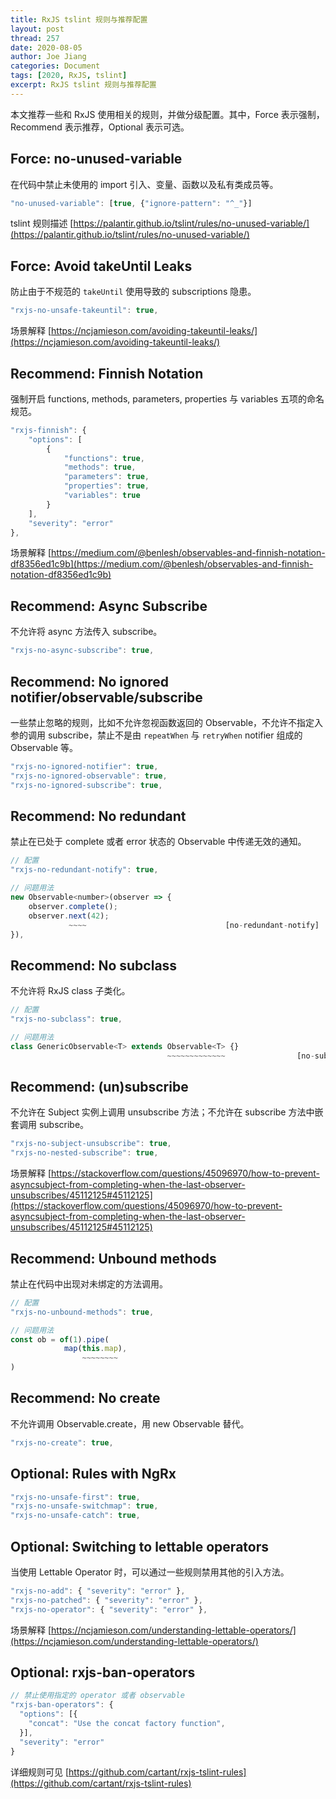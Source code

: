 ```yaml
---
title: RxJS tslint 规则与推荐配置
layout: post
thread: 257
date: 2020-08-05
author: Joe Jiang
categories: Document
tags: [2020, RxJS, tslint]
excerpt: RxJS tslint 规则与推荐配置
---
```


本文推荐一些和 RxJS 使用相关的规则，并做分级配置。其中，Force 表示强制，Recommend 表示推荐，Optional 表示可选。

## Force: no-unused-variable

在代码中禁止未使用的 import 引入、变量、函数以及私有类成员等。

```jsx
"no-unused-variable": [true, {"ignore-pattern": "^_"}]
```

tslint 规则描述 [https://palantir.github.io/tslint/rules/no-unused-variable/](https://palantir.github.io/tslint/rules/no-unused-variable/)

## Force: Avoid takeUntil Leaks

防止由于不规范的 `takeUntil` 使用导致的 subscriptions 隐患。

```jsx
"rxjs-no-unsafe-takeuntil": true,
```

场景解释 [https://ncjamieson.com/avoiding-takeuntil-leaks/](https://ncjamieson.com/avoiding-takeuntil-leaks/)

## Recommend: Finnish Notation

强制开启 functions, methods, parameters, properties 与 variables 五项的命名规范。

```jsx
"rxjs-finnish": {
    "options": [
        {
            "functions": true,
            "methods": true,
            "parameters": true,
            "properties": true,
            "variables": true
        }
    ],
    "severity": "error"
},
```

场景解释 [https://medium.com/@benlesh/observables-and-finnish-notation-df8356ed1c9b](https://medium.com/@benlesh/observables-and-finnish-notation-df8356ed1c9b)

## Recommend: Async Subscribe

不允许将 async 方法传入 subscribe。

```jsx
"rxjs-no-async-subscribe": true,
```

## Recommend: No ignored notifier/observable/subscribe

一些禁止忽略的规则，比如不允许忽视函数返回的 Observable，不允许不指定入参的调用 subscribe，禁止不是由 `repeatWhen` 与 `retryWhen` notifier 组成的 Observable 等。

```jsx
"rxjs-no-ignored-notifier": true,
"rxjs-no-ignored-observable": true,
"rxjs-no-ignored-subscribe": true,
```

## Recommend: No redundant

禁止在已处于 complete 或者 error 状态的 Observable 中传递无效的通知。

```jsx
// 配置
"rxjs-no-redundant-notify": true,

// 问题用法
new Observable<number>(observer => {
    observer.complete();
    observer.next(42);
             ~~~~                               [no-redundant-notify]
}),
```

## Recommend: No subclass

不允许将 RxJS class 子类化。

```jsx
// 配置
"rxjs-no-subclass": true,

// 问题用法
class GenericObservable<T> extends Observable<T> {}
                                   ~~~~~~~~~~~~~                [no-subclass]
```

## Recommend: (un)subscribe

不允许在 Subject 实例上调用 unsubscribe 方法；不允许在 subscribe 方法中嵌套调用 subscribe。

```jsx
"rxjs-no-subject-unsubscribe": true,
"rxjs-no-nested-subscribe": true,
```

场景解释 [https://stackoverflow.com/questions/45096970/how-to-prevent-asyncsubject-from-completing-when-the-last-observer-unsubscribes/45112125#45112125](https://stackoverflow.com/questions/45096970/how-to-prevent-asyncsubject-from-completing-when-the-last-observer-unsubscribes/45112125#45112125)

## Recommend: Unbound methods

禁止在代码中出现对未绑定的方法调用。

```jsx
// 配置
"rxjs-no-unbound-methods": true,

// 问题用法
const ob = of(1).pipe(
            map(this.map),
                ~~~~~~~~                                                    [no-unbound-methods]
)
```

## Recommend: No create

不允许调用 Observable.create，用 new Observable 替代。

```jsx
"rxjs-no-create": true,
```

## Optional: Rules with NgRx

```jsx
"rxjs-no-unsafe-first": true,
"rxjs-no-unsafe-switchmap": true,
"rxjs-no-unsafe-catch": true,
```

## Optional: Switching to lettable operators

当使用 Lettable Operator 时，可以通过一些规则禁用其他的引入方法。

```jsx
"rxjs-no-add": { "severity": "error" },
"rxjs-no-patched": { "severity": "error" },
"rxjs-no-operator": { "severity": "error" },
```

场景解释 [https://ncjamieson.com/understanding-lettable-operators/](https://ncjamieson.com/understanding-lettable-operators/)

## Optional: rxjs-ban-operators

```jsx
// 禁止使用指定的 operator 或者 observable
"rxjs-ban-operators": {
  "options": [{
    "concat": "Use the concat factory function",
  }],
  "severity": "error"
}
```

详细规则可见 [https://github.com/cartant/rxjs-tslint-rules](https://github.com/cartant/rxjs-tslint-rules)
